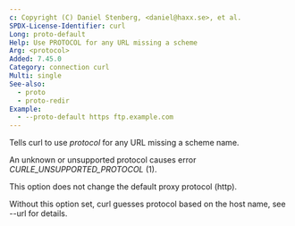 ```yaml
---
c: Copyright (C) Daniel Stenberg, <daniel@haxx.se>, et al.
SPDX-License-Identifier: curl
Long: proto-default
Help: Use PROTOCOL for any URL missing a scheme
Arg: <protocol>
Added: 7.45.0
Category: connection curl
Multi: single
See-also:
  - proto
  - proto-redir
Example:
  - --proto-default https ftp.example.com
---
```


Tells curl to use *protocol* for any URL missing a scheme name.

An unknown or unsupported protocol causes error
*CURLE_UNSUPPORTED_PROTOCOL* (1).

This option does not change the default proxy protocol (http).

Without this option set, curl guesses protocol based on the host name, see
--url for details.
